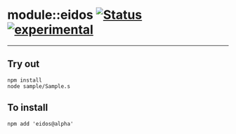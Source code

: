 
# module::eidos  [![Status](https://github.com/Wandalen/eidos/workflows/Publish/badge.svg)](https://github.com/Wandalen/eidos/actions?query=workflow%3APublish) [![experimental](https://img.shields.io/badge/stability-experimental-orange.svg)](https://github.com/emersion/stability-badges#experimental)

___

## Try out
```
npm install
node sample/Sample.s
```

## To install
```
npm add 'eidos@alpha'
```

